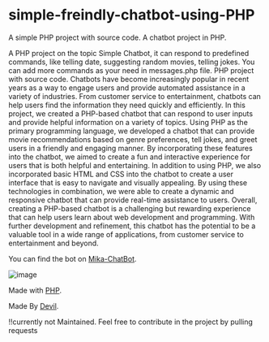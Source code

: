 # simple-freindly-chatbot-using-PHP
A simple PHP project with source code. A chatbot project in PHP. 


A PHP project on the topic Simple Chatbot, it can respond to predefined commands, like telling date, suggesting random movies, telling jokes. You can add more commands as your need in messages.php file. PHP project with source code.
Chatbots have become increasingly popular in recent years as a way to engage users and provide automated assistance in a variety of industries. From customer service to entertainment, chatbots can help users find the information they need quickly and efficiently. In this project, we created a PHP-based chatbot that can respond to user inputs and provide helpful information on a variety of topics.
Using PHP as the primary programming language, we developed a chatbot that can provide movie recommendations based on genre preferences, tell jokes, and greet users in a friendly and engaging manner. By incorporating these features into the chatbot, we aimed to create a fun and interactive experience for users that is both helpful and entertaining.
In addition to using PHP, we also incorporated basic HTML and CSS into the chatbot to create a user interface that is easy to navigate and visually appealing. By using these technologies in combination, we were able to create a dynamic and responsive chatbot that can provide real-time assistance to users.
Overall, creating a PHP-based chatbot is a challenging but rewarding experience that can help users learn about web development and programming. With further development and refinement, this chatbot has the potential to be a valuable tool in a wide range of applications, from customer service to entertainment and beyond.


You can find the bot on [Mika-ChatBot](https://mikachatbot.000webhostapp.com/).

![image](https://user-images.githubusercontent.com/82862124/235349501-7dfa1cc4-a451-4021-958b-5813c2840b13.png)


Made with [PHP](https://th.bing.com/th/id/OIP.pkqphAig1t-PCsy4dkVrfAHaD5?w=280&h=180&c=7&r=0&o=5&dpr=1.3&pid=1.7).

Made By [Devil](https://github.com/DEVILTG/).

!!currently not Maintained.
Feel free to contribute in the project by pulling requests
